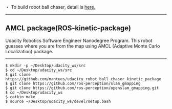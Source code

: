 
・ To build robot ball chaser, detail is [here.](https://github.com/mantues/udacity_robot_ball_chaser)

---
## AMCL package(ROS-kinetic-package)
Udacity Robotics Software Engineer Nanodegree Program. This robot guesses where you are from the map using AMCL (Adaptive Monte Carlo Localization) package.


---


```
$ mkdir -p ~/Desktop/udacity_ws/src
$ cd ~/Desktop/udacity_ws/src
$ git clone https://github.com/mantues/udacity_robot_ball_chaser_kinetic_package
$ git clone https://github.com/ros-perception/slam_gmapping
$ git clone https://github.com/ros-perception/openslam_gmapping.git
$ cd ~/Desktop/udacity_ws
$ catkin_make
$ source ~/Desktop/udacity_ws/devel/setup.bash
```
